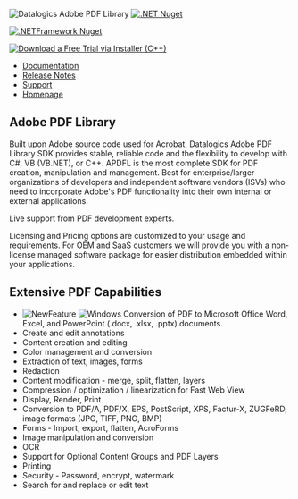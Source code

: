 ![Datalogics Adobe PDF Library](https://raw.github.com/datalogics/dl-icons/develop/DLBanner_Nuget.png)
[![.NET Nuget](https://img.shields.io/nuget/dt/Adobe.PDF.Library.LM.NET?color=blue&label=APDFL%20.NET%20Free%20Trial&logo=NuGet&style=plastic)](https://www.nuget.org/packages/Adobe.PDF.Library.LM.NET)

[![.NETFramework Nuget](https://img.shields.io/nuget/dt/Adobe.PDF.Library.LM.NETFramework?color=blue&label=APDFL%20.NET%20Framework%20Free%20Trial&logo=NuGet&style=plastic)](https://www.nuget.org/packages/Adobe.PDF.Library.LM.NETFramework)

[![Download a Free Trial via Installer (C++)](https://img.shields.io/badge/APDFL%20Free%20Trial%20(C++)-via%20Datalogics%20Installer-blue?color=blue&style=plastic)](https://www.datalogics.com/adobe-pdf-library/)

- [Documentation](https://dev.datalogics.com/apdfl/Documentation/DotNET/index.html)
- [Release Notes](https://dev.datalogics.com/adobe-pdf-library/release-notes-adobe-pdf-library-v-18/)
- [Support](https://www.datalogics.com/resources/support/)
- [Homepage](https://www.datalogics.com/)

## Adobe PDF Library
Built upon Adobe source code used for Acrobat, Datalogics Adobe PDF Library SDK provides stable, reliable code and the flexibility to develop with C#, VB (VB.NET), or C++. APDFL is the most complete SDK for PDF creation, manipulation and management. Best for enterprise/larger organizations of developers and independent software vendors (ISVs) who need to incorporate Adobe's PDF functionality into their own internal or external applications.

Live support from PDF development experts.

Licensing and Pricing options are customized to your usage and requirements. For OEM and SaaS customers we will provide you with a non-license managed software package for easier distribution embedded within your applications.

## Extensive PDF Capabilities
- ![NewFeature](https://img.shields.io/badge/New!-blue?style=plastic) ![Windows](https://img.shields.io/badge/Only-blue?style=plastic&logo=windows&labelColor=blue) Conversion of PDF to Microsoft Office Word, Excel, and PowerPoint (.docx, .xlsx, .pptx) documents.
- Create and edit annotations
- Content creation and editing
- Color management and conversion
- Extraction of text, images, forms
- Redaction
- Content modification - merge, split, flatten, layers
- Compression / optimization / linearization for Fast Web View
- Display, Render, Print
- Conversion to PDF/A, PDF/X, EPS, PostScript, XPS, Factur-X, ZUGFeRD, image formats (JPG, TIFF, PNG, BMP)
- Forms - Import, export, flatten, AcroForms
- Image manipulation and conversion
- OCR
- Support for Optional Content Groups and PDF Layers
- Printing
- Security - Password, encrypt, watermark
- Search for and replace or edit text
